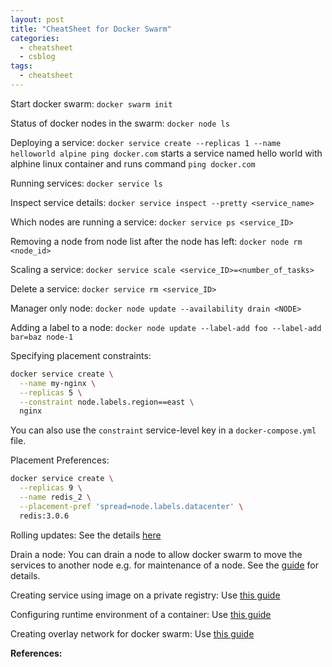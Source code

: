```yaml
---
layout: post
title: "CheatSheet for Docker Swarm"
categories:
  - cheatsheet
  - csblog
tags:
  - cheatsheet
---
```


Start docker swarm: `docker swarm init`

Status of docker nodes in the swarm: `docker node ls`

Deploying a service: `docker service create --replicas 1 --name helloworld alpine ping docker.com` starts a service named hello world with alphine linux container and runs command `ping docker.com`

Running services: `docker service ls`

Inspect service details: `docker service inspect --pretty <service_name>`

Which nodes are running a service: `docker service ps <service_ID>`

Removing a node from node list after the node has left: `docker node rm <node_id>`

Scaling a service: `docker service scale <service_ID>=<number_of_tasks>`

Delete a service: `docker service rm <service_ID>`

Manager only node: `docker node update --availability drain <NODE>`

Adding a label to a node: `docker node update --label-add foo --label-add bar=baz node-1`

Specifying placement constraints:
```bash
docker service create \
  --name my-nginx \
  --replicas 5 \
  --constraint node.labels.region==east \
  nginx
```
You can also use the `constraint` service-level key in a `docker-compose.yml` file.

Placement Preferences:
```bash
docker service create \
  --replicas 9 \
  --name redis_2 \
  --placement-pref 'spread=node.labels.datacenter' \
  redis:3.0.6
```

Rolling updates: See the details [here](https://docs.docker.com/engine/swarm/swarm-tutorial/rolling-update/)

Drain a node: You can drain a node to allow docker swarm to move the services to another node e.g. for maintenance of a node. See the [guide](https://docs.docker.com/engine/swarm/swarm-tutorial/drain-node/) for details.

Creating service using image on a private registry: Use [this guide](https://docs.docker.com/engine/swarm/#create-a-service-using-an-image-on-a-private-registry)

Configuring runtime environment of a container: Use [this guide](https://docs.docker.com/engine/swarm/#configure-the-runtime-environment)

Creating overlay network for docker swarm: Use [this guide](https://docs.docker.com/engine/swarm/#connect-the-service-to-an-overlay-network)

**References:**
